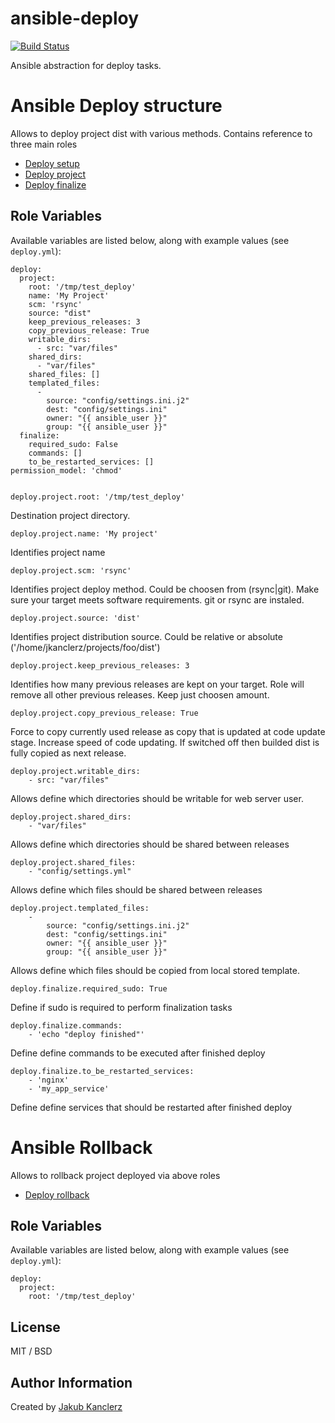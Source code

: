 # ansible-deploy
[![Build Status](https://travis-ci.org/jkanclerz/ansible-deploy.svg?branch=master)](https://travis-ci.org/jkanclerz/ansible-deploy)

Ansible abstraction for deploy tasks.


# Ansible Deploy structure

Allows to deploy project dist with various methods. Contains reference to three main roles

- [Deploy setup](https://github.com/jkanclerz/ansible-deploy-setup)
- [Deploy project](https://github.com/jkanclerz/ansible-deploy-project)
- [Deploy finalize](https://github.com/jkanclerz/ansible-deploy-finalize)

## Role Variables

Available variables are listed below, along with example values (see `deploy.yml`):

    deploy:
      project:
        root: '/tmp/test_deploy'
        name: 'My Project'
        scm: 'rsync'
        source: "dist"
        keep_previous_releases: 3
        copy_previous_release: True
        writable_dirs:
          - src: "var/files"
        shared_dirs:
          - "var/files"
        shared_files: []
        templated_files:
          -
            source: "config/settings.ini.j2"
            dest: "config/settings.ini"
            owner: "{{ ansible_user }}"
            group: "{{ ansible_user }}"
      finalize:
        required_sudo: False
        commands: []
        to_be_restarted_services: []
    permission_model: 'chmod'


    deploy.project.root: '/tmp/test_deploy'

Destination project directory.

    deploy.project.name: 'My project'

Identifies project name

    deploy.project.scm: 'rsync'

Identifies project deploy method. Could be choosen from (rsync|git). Make sure your target meets software requirements. git or rsync are instaled.


	deploy.project.source: 'dist'

Identifies project distribution source. Could be relative or absolute ('/home/jkanclerz/projects/foo/dist')

	deploy.project.keep_previous_releases: 3

Identifies how many previous releases are kept on your target. Role will remove all other previous releases. Keep just choosen amount.

	deploy.project.copy_previous_release: True

Force to copy currently used release as copy that is updated at code update stage. Increase speed of code updating. If switched off then builded dist is fully copied as next release.


	deploy.project.writable_dirs:
		- src: "var/files"

Allows define which directories should be writable for web server user. 

	deploy.project.shared_dirs:
    	- "var/files"

Allows define which directories should be shared between releases

	deploy.project.shared_files:
    	- "config/settings.yml"

Allows define which files should be shared between releases

	deploy.project.templated_files:
        -
            source: "config/settings.ini.j2"
            dest: "config/settings.ini"
            owner: "{{ ansible_user }}"
            group: "{{ ansible_user }}"

Allows define which files should be copied from local stored template.

	deploy.finalize.required_sudo: True

Define if sudo is required to perform finalization tasks

	deploy.finalize.commands:
		- 'echo "deploy finished"'

Define define commands to be executed after finished deploy


	deploy.finalize.to_be_restarted_services:
		- 'nginx'
		- 'my_app_service'

Define define services that should be restarted after finished deploy


# Ansible Rollback

Allows to rollback project deployed via above roles

- [Deploy rollback](https://github.com/jkanclerz/ansible-deploy-rollback)

## Role Variables

Available variables are listed below, along with example values (see `deploy.yml`):

    deploy:
      project:
        root: '/tmp/test_deploy'

## License

MIT / BSD

## Author Information

Created by [Jakub Kanclerz](http://jkan.pl)